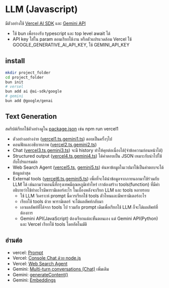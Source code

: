# LLM (Javascript)

มีตัวอย่างใช้ [Vercel AI SDK](https://ai-sdk.dev/providers/ai-sdk-providers/google-generative-ai) และ
[Gemini API](https://ai.google.dev/gemini-api/docs/text-generation#javascript)

- ใช้ bun เพื่อรองรับ typescript และ top level await ได้
- API key ใส่ใน param ตอนเรียกใช้งาน หรือตัวแปรแวดล้อม Vercel ใช้ GOOGLE_GENERATIVE_AI_API_KEY, ใช้ GEMINI_API_KEY

## install

```sh
mkdir project_folder
cd project_folder
bun init
# versel
bun add ai @ai-sdk/google
# gemini
bun add @google/genai
```

## Text Generation

สคริปต์เรียกใช้ตัวอย่างดูใน [package.json](./package.json) เช่น npm run vercel1

- ตัวอย่างอย่างง่าย ([vercel1.ts](./vercel1.ts),[gemini1.ts](./gemini1.ts)) ตอบเป็นครั้งๆไป
- คอนฟิกและอธิบายภาพ ([vercel2.ts](./vercel2.ts),[gemini2.ts](./gemini2.ts))
- Chat ([vercel3.ts](./vercel3.ts),[gemini3.ts](./gemini3.ts)) จะมี history ทำให้คุยต่อเนื่องได้(จำข้อความก่อนหน้าได้)
- Structured output ([vercel4.ts](./vercel4.ts),[gemini4.ts](./gemini4.ts)) ได้คำตอบเป็น JSON เหมาะกับนำไปใช้กับโปรแกรมต่อ
- Web Search Agent ([vercel5.ts](./vercel5.ts), [gemini5.ts](./gemini5.ts)) ค้นหาข้อมูลในเวปมาใช้เป็นคำตอบจะได้ข้อมูลล่าสุด
- External tools ([vercel6.ts](./vercel6.ts),[gemini5.ts](./gemini6.ts)) เพื่อที่จะได้นำข้อมูลจากภายนอกมาใช้ร่วมกับ LLM ได้ เช่นถามว่าตอนนี้ที่กรุงเทพมีอุณหภูมิเท่าไหร่ เราต้องสร้าง tools(function) ที่มีคำอธิบายว่าใช้ทำอะไรมีพารามิเตอร์อะไร ในเบื้องหลังจะเรียก LLM และ tools หลายรอบ
  - ใช้ LLM วิเคราะห์ prompt นี้ควรเรียกใช้ tools ตัวไหนและมีพารามิเตอร์อะไร
  - เรียกใช้ tools ด้วย พารามิเตอร์ จะได้ผลลัพท์กลับมา
  - เอาผลลัพท์ที่ได้จาก tools ไป รวมกับ prompt เดิมเพื่อเรียกใช้ LLM ก็จะได้ผลลัพท์ที่ต้องการ
  - Gemini API(JavaScript) ต้องเรียกแต่ละขั้นตอนเอง แต่ Gemini API(Python) และ Vercel เรียกใช้ tools โดยอัตโนมัติ

## อ่านต่อ

- vercel: [Prompt](https://ai-sdk.dev/docs/foundations/prompts)
- Vercel: [Console Chat ด้วย node.js](https://ai-sdk.dev/docs/getting-started/nodejs)
- Vercel: [Web Search Agent](https://ai-sdk.dev/cookbook/node/web-search-agent)
- Gemini: [Multi-turn conversations (Chat)](https://ai.google.dev/gemini-api/docs/text-generation#multi-turn-conversations) เพิ่มเติม
- Gemini: [generateContent()](https://ai.google.dev/api/generate-content)
- Gemini: [Embeddings](https://ai.google.dev/gemini-api/docs/embeddings)
